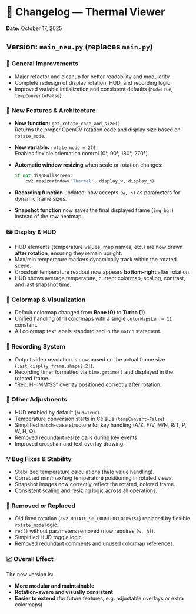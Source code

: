 # 🧾 Changelog — Thermal Viewer
**Date:** October 17, 2025

## Version: `main_neu.py` (replaces `main.py`)

### 🔧 General Improvements
- Major refactor and cleanup for better readability and modularity.
- Complete redesign of display rotation, HUD, and recording logic.
- Improved variable initialization and consistent defaults (`hud=True`, `tempConvert=False`).

### 🧭 New Features & Architecture
- **New function:** `get_rotate_code_and_size()`  
  Returns the proper OpenCV rotation code and display size based on `rotate_mode`.

- **New variable:** `rotate_mode = 270`  
  Enables flexible orientation control (0°, 90°, 180°, 270°).

- **Automatic window resizing** when scale or rotation changes:
  ```python
  if not dispFullscreen:
      cv2.resizeWindow('Thermal', display_w, display_h)
  ```

- **Recording function** updated: now accepts `(w, h)` as parameters for dynamic frame sizes.
- **Snapshot function** now saves the final displayed frame (`img_bgr`) instead of the raw heatmap.

### 🖼️ Display & HUD
- HUD elements (temperature values, map names, etc.) are now drawn **after rotation**, ensuring they remain upright.
- Max/min temperature markers dynamically track within the rotated scene.
- Crosshair temperature readout now appears **bottom-right** after rotation.
- HUD shows average temperature, current colormap, scaling, contrast, and last snapshot time.

### 🎨 Colormap & Visualization
- Default colormap changed from **Bone (0)** to **Turbo (1)**.
- Unified handling of 11 colormaps with a single `colorMapsLen = 11` constant.
- All colormap text labels standardized in the `match` statement.

### 🎥 Recording System
- Output video resolution is now based on the actual frame size (`last_display_frame.shape[:2]`).
- Recording timer formatted via `time.gmtime()` and displayed in the rotated frame.
- “Rec: HH:MM:SS” overlay positioned correctly after rotation.

### 🧊 Other Adjustments
- HUD enabled by default (`hud=True`).
- Temperature conversion starts in Celsius (`tempConvert=False`).
- Simplified `match`-case structure for key handling (A/Z, F/V, M/N, R/T, P, W, H, Q).
- Removed redundant resize calls during key events.
- Improved crosshair and text overlay drawing.

### 💡 Bug Fixes & Stability
- Stabilized temperature calculations (hi/lo value handling).
- Corrected min/max/avg temperature positioning in rotated views.
- Snapshot images now correctly reflect the rotated, colored frame.
- Consistent scaling and resizing logic across all operations.

### 🧩 Removed or Replaced
- Old fixed rotation (`cv2.ROTATE_90_COUNTERCLOCKWISE`) replaced by flexible `rotate_mode` logic.
- `rec()` without parameters removed (now requires `(w, h)`).
- Simplified HUD toggle logic.
- Removed redundant comments and unused colormap references.

### 📈 Overall Effect
The new version is:
- **More modular and maintainable**  
- **Rotation-aware and visually consistent**  
- **Easier to extend** (for future features, e.g. adjustable overlays or extra colormaps)

